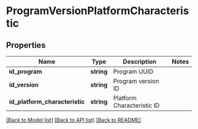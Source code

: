 # ProgramVersionPlatformCharacteristic

## Properties
Name | Type | Description | Notes
------------ | ------------- | ------------- | -------------
**id_program** | **string** | Program UUID | 
**id_version** | **string** | Program version ID | 
**id_platform_characteristic** | **string** | Platform Characteristic ID | 

[[Back to Model list]](../README.md#documentation-for-models) [[Back to API list]](../README.md#documentation-for-api-endpoints) [[Back to README]](../README.md)


